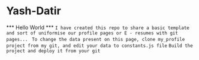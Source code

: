 # Yash-Datir

*** Hello World ***
``` I have created this repo to share a basic template and sort of uniformise our profile pages or E - resumes with git pages... ```
``` To change the data present on this page, clone my_profile project from my git, and edit your data to constants.js file```
``` Build the project and deploy it from your git ```
